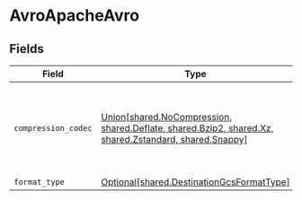 # AvroApacheAvro


## Fields

| Field                                                                                                                                            | Type                                                                                                                                             | Required                                                                                                                                         | Description                                                                                                                                      |
| ------------------------------------------------------------------------------------------------------------------------------------------------ | ------------------------------------------------------------------------------------------------------------------------------------------------ | ------------------------------------------------------------------------------------------------------------------------------------------------ | ------------------------------------------------------------------------------------------------------------------------------------------------ |
| `compression_codec`                                                                                                                              | [Union[shared.NoCompression, shared.Deflate, shared.Bzip2, shared.Xz, shared.Zstandard, shared.Snappy]](../../models/shared/compressioncodec.md) | :heavy_check_mark:                                                                                                                               | The compression algorithm used to compress data. Default to no compression.                                                                      |
| `format_type`                                                                                                                                    | [Optional[shared.DestinationGcsFormatType]](../../models/shared/destinationgcsformattype.md)                                                     | :heavy_minus_sign:                                                                                                                               | N/A                                                                                                                                              |